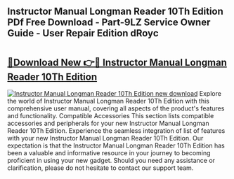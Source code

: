 ## Instructor Manual Longman Reader 10Th Edition PDf Free Download - Part-9LZ Service Owner Guide - User Repair Edition dRoyc

# <h2><a href="http://bc75197.oget.top/?id=Instructor+Manual+Longman+Reader+10Th+Edition">🔗Download New 👉🔴 Instructor Manual Longman Reader 10Th Edition</a></h2>

[![Instructor Manual Longman Reader 10Th Edition new download](https://i.imgur.com/5g1atiW.png)](http://bc75197.oget.top/?id=Instructor+Manual+Longman+Reader+10Th+Edition)
Explore the world of Instructor Manual Longman Reader 10Th Edition with this comprehensive user manual, covering all aspects of the product's features and functionality. Compatible Accessories This section lists compatible accessories and peripherals for your new Instructor Manual Longman Reader 10Th Edition. Experience the seamless integration of list of features with your new Instructor Manual Longman Reader 10Th Edition. Our expectation is that the Instructor Manual Longman Reader 10Th Edition has been a valuable and informative resource in your journey to becoming proficient in using your new gadget. Should you need any assistance or clarification, please do not hesitate to contact our support team.
